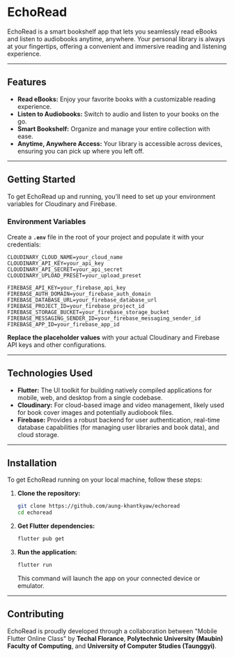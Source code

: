 # EchoRead

EchoRead is a smart bookshelf app that lets you seamlessly read eBooks and listen to audiobooks anytime, anywhere. Your personal library is always at your fingertips, offering a convenient and immersive reading and listening experience.

---

## Features

* **Read eBooks:** Enjoy your favorite books with a customizable reading experience.
* **Listen to Audiobooks:** Switch to audio and listen to your books on the go.
* **Smart Bookshelf:** Organize and manage your entire collection with ease.
* **Anytime, Anywhere Access:** Your library is accessible across devices, ensuring you can pick up where you left off.

---

## Getting Started

To get EchoRead up and running, you'll need to set up your environment variables for Cloudinary and Firebase.

### Environment Variables

Create a **`.env`** file in the root of your project and populate it with your credentials:

```.env
CLOUDINARY_CLOUD_NAME=your_cloud_name
CLOUDINARY_API_KEY=your_api_key
CLOUDINARY_API_SECRET=your_api_secret
CLOUDINARY_UPLOAD_PRESET=your_upload_preset

FIREBASE_API_KEY=your_firebase_api_key
FIREBASE_AUTH_DOMAIN=your_firebase_auth_domain
FIREBASE_DATABASE_URL=your_firebase_database_url
FIREBASE_PROJECT_ID=your_firebase_project_id
FIREBASE_STORAGE_BUCKET=your_firebase_storage_bucket
FIREBASE_MESSAGING_SENDER_ID=your_firebase_messaging_sender_id
FIREBASE_APP_ID=your_firebase_app_id
```

**Replace the placeholder values** with your actual Cloudinary and Firebase API keys and other configurations.

---

## Technologies Used

* **Flutter:** The UI toolkit for building natively compiled applications for mobile, web, and desktop from a single codebase.
* **Cloudinary:** For cloud-based image and video management, likely used for book cover images and potentially audiobook files.
* **Firebase:** Provides a robust backend for user authentication, real-time database capabilities (for managing user libraries and book data), and cloud storage.

---

## Installation

To get EchoRead running on your local machine, follow these steps:

1.  **Clone the repository:**
    ```bash
    git clone https://github.com/aung-khantkyaw/echoread
    cd echoread
    ```
2.  **Get Flutter dependencies:**
    ```bash
    flutter pub get
    ```
3.  **Run the application:**
    ```bash
    flutter run
    ```
    This command will launch the app on your connected device or emulator.

---

## Contributing

EchoRead is proudly developed through a collaboration between "Mobile Flutter Online Class" by **Techal Florance**, **Polytechnic University (Maubin) Faculty of Computing**, and **University of Computer Studies (Taunggyi)**.
